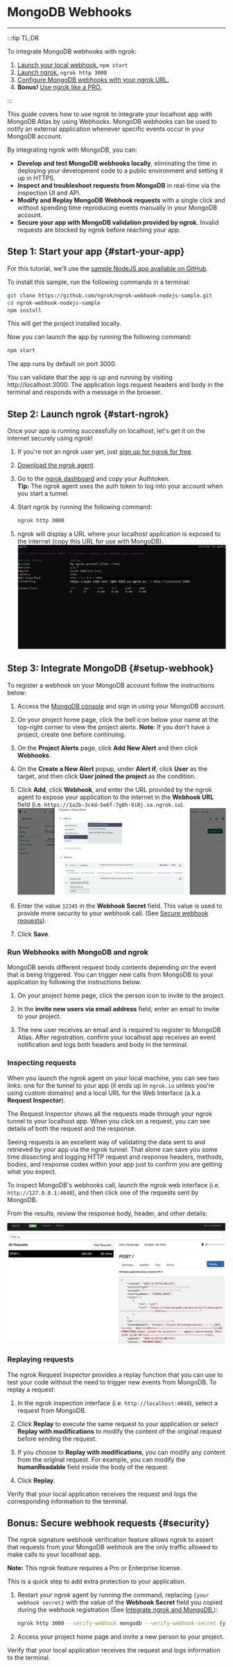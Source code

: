 # MongoDB Webhooks
------------

:::tip TL;DR

To integrate MongoDB webhooks with ngrok:
1. [Launch your local webhook.](#start-your-app) `npm start`
1. [Launch ngrok.](#start-ngrok) `ngrok http 3000`
1. [Configure MongoDB webhooks with your ngrok URL.](#setup-webhook)
1. **Bonus!** [Use ngrok like a PRO.](#security)

:::


This guide covers how to use ngrok to integrate your localhost app with MongoDB Atlas by using Webhooks.
MongoDB webhooks can be used to notify an external application whenever specific events occur in your MongoDB account. 

By integrating ngrok with MongoDB, you can:

- **Develop and test MongoDB webhooks locally**, eliminating the time in deploying your development code to a public environment and setting it up in HTTPS.
- **Inspect and troubleshoot requests from MongoDB** in real-time via the inspection UI and API.
- **Modify and Replay MongoDB Webhook requests** with a single click and without spending time reproducing events manually in your MongoDB account.
- **Secure your app with MongoDB validation provided by ngrok**. Invalid requests are blocked by ngrok before reaching your app.


## **Step 1**: Start your app {#start-your-app}

For this tutorial, we'll use the [sample NodeJS app available on GitHub](https://github.com/ngrok/ngrok-webhook-nodejs-sample). 

To install this sample, run the following commands in a terminal:

```bash
git clone https://github.com/ngrok/ngrok-webhook-nodejs-sample.git
cd ngrok-webhook-nodejs-sample
npm install
```

This will get the project installed locally.

Now you can launch the app by running the following command: 

```bash
npm start
```

The app runs by default on port 3000. 

You can validate that the app is up and running by visiting http://localhost:3000. The application logs request headers and body in the terminal and responds with a message in the browser.


## **Step 2**: Launch ngrok {#start-ngrok}

Once your app is running successfully on localhost, let's get it on the internet securely using ngrok! 

1. If you're not an ngrok user yet, just [sign up for ngrok for free](https://ngrok.com/signup).

1. [Download the ngrok agent](https://ngrok.com/download).

1. Go to the [ngrok dashboard](https://dashboard.ngrok.com) and copy your Authtoken. <br />
    **Tip:** The ngrok agent uses the auth token to log into your account when you start a tunnel.
    
1. Start ngrok by running the following command:
    ```bash
    ngrok http 3000
    ```

1. ngrok will display a URL where your localhost application is exposed to the internet (copy this URL for use with MongoDB).
    ![ngrok agent running](/img/integrations/launch_ngrok_tunnel.png)


## **Step 3**: Integrate  MongoDB {#setup-webhook}

To register a webhook on your MongoDB account follow the instructions below:

1. Access the [MongoDB console](https://cloud.mongodb.com/) and sign in using your MongoDB account.

1. On your project home page, click the bell icon below your name at the top-right corner to view the project alerts.
    **Note**: If you don't have a project, create one before continuing.

1. On the **Project Alerts** page, click **Add New Alert** and then click **Webhooks**.

1. On the **Create a New Alert** popup, under **Alert if**, click **User** as the target, and then click **User joined the project** as the condition.

1. Click **Add**, click **Webhook**, and enter the URL provided by the ngrok agent to expose your application to the internet in the **Webhook URL** field (i.e. `https://1a2b-3c4d-5e6f-7g8h-9i0j.sa.ngrok.io`).
    ![Frameio URL to Publish](img/ngrok_url_configuration_mongodb.png)

1. Enter the value `12345` in the **Webhook Secret** field. This value is used to provide more security to your webhook call. (See [Secure webhook requests](#security)).

1. Click **Save**.


### Run Webhooks with MongoDB and ngrok

MongoDB sends different request body contents depending on the event that is being triggered.
You can trigger new calls from MongoDB to your application by following the instructions below.

1. On your project home page, click the person icon to invite to the project.

1. In the **invite new users via email address** field, enter an email to invite to your project.

1. The new user receives an email and is required to register to MongoDB Atlas. After registration, confirm your localhost app receives an event notification and logs both headers and body in the terminal.


### Inspecting requests

When you launch the ngrok agent on your local machine, you can see two links: one for the tunnel to your app (it ends up in `ngrok.io` unless you're using custom domains) and a local URL for the Web Interface (a.k.a **Request Inspector**).

The Request Inspector shows all the requests made through your ngrok tunnel to your localhost app. When you click on a request, you can see details of both the request and the response.

Seeing requests is an excellent way of validating the data sent to and retrieved by your app via the ngrok tunnel. That alone can save you some time dissecting and logging HTTP request and response headers, methods, bodies, and response codes within your app just to confirm you are getting what you expect.

To inspect MongoDB's webhooks call, launch the ngrok web interface (i.e. `http://127.0.0.1:4040`), and then click one of the requests sent by MongoDB.

From the results, review the response body, header, and other details:

![ngrok Request Inspector](img/ngrok_introspection_mongodb_webhooks.png)


### Replaying requests

The ngrok Request Inspector provides a replay function that you can use to test your code without the need to trigger new events from MongoDB. To replay a request:

1. In the ngrok inspection interface (i.e. `http://localhost:4040`), select a request from MongoDB.

1. Click **Replay** to execute the same request to your application or select **Replay with modifications** to modify the content of the original request before sending the request.

1. If you choose to **Replay with modifications**, you can modify any content from the original request. For example, you can modify the **humanReadable** field inside the body of the request.

1. Click **Replay**.

Verify that your local application receives the request and logs the corresponding information to the terminal.


## **Bonus**: Secure webhook requests {#security}

The ngrok signature webhook verification feature allows ngrok to assert that requests from your MongoDB webhook are the only traffic allowed to make calls to your localhost app.

**Note:** This ngrok feature requires a Pro or Enterprise license.

This is a quick step to add extra protection to your application.

1. Restart your ngrok agent by running the command, replacing `{your webhook secret}` with the value of the **Webhook Secret** field you copied during the webhook registration (See [Integrate ngrok and MongoDB.](#setup-webhook)):
    ```bash
    ngrok http 3000 --verify-webhook mongodb --verify-webhook-secret {your webhook secret}
    ```

1. Access your project home page and invite a new person to your project.

Verify that your local application receives the request and logs information to the terminal.

